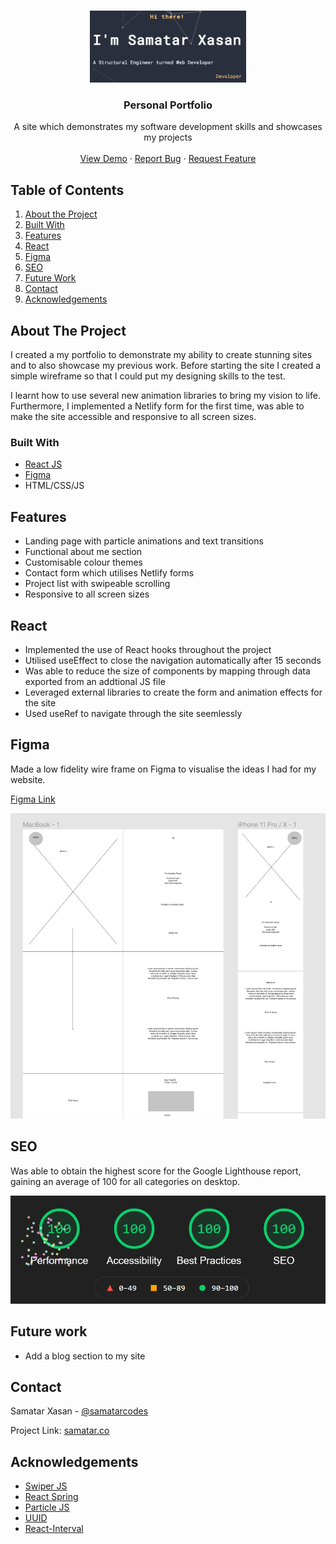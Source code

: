 <!-- PROJECT LOGO -->

<br />
<p align="center">
  <a href="https://github.com/samatarx/Personal-Portfolio">
    <img src='./public/Thumbnail.PNG' width='250px' >
  </a>

  <h3 align="center">Personal Portfolio</h3>

  <p align="center">
    A site which demonstrates my software development skills and showcases my projects
    <br />
    <br />
    <a href="https://top100cryptocurrencies.netlify.app/" target='#'>View Demo</a>
    ·
    <a href="https://github.com/Samatarx/Personal-Portfolio/issues">Report Bug</a>
    ·
    <a href="https://github.com/Samatarx/Personal-Portfolio/issues">Request Feature</a>
  </p>
</p>

<!-- TABLE OF CONTENTS -->

## Table of Contents

1. [About the Project](#about-the-project)
2. [Built With](#built-with)
3. [Features](#features)
4. [React](#react)
5. [Figma](#figma)
6. [SEO](#seo)
7. [Future Work](#future-work)
8. [Contact](#contact)
9. [Acknowledgements](#acknowledgements)

<!-- ABOUT THE PROJECT -->

## About The Project

I created a my portfolio to demonstrate my ability to create stunning sites and to also showcase my previous work. Before starting the site I created a simple wireframe so that I could put my designing skills to the test.

I learnt how to use several new animation libraries to bring my vision to life. Furthermore, I implemented a Netlify form for the first time, was able to make the site accessible and responsive to all screen sizes.

### Built With

- [React JS](https://reactjs.org/)
- [Figma](https://figma.com)
- HTML/CSS/JS

<!-- USAGE EXAMPLES -->

## Features

- Landing page with particle animations and text transitions
- Functional about me section
- Customisable colour themes
- Contact form which utilises Netlify forms
- Project list with swipeable scrolling
- Responsive to all screen sizes


<!-- ROADMAP -->

## React

- Implemented the use of React hooks throughout the project
- Utilised useEffect to close the navigation automatically after 15 seconds
- Was able to reduce the size of components by mapping through data exported from an addtional JS file 
- Leveraged external libraries to create the form and animation effects for the site
- Used useRef to navigate through the site seemlessly

<!-- Future Improvements -->
## Figma

Made a low fidelity wire frame on Figma to visualise the ideas I had for my website.

[Figma Link](https://www.figma.com/file/2xkXhjaSkSbtAKJHFeEyYb/Portfolio?node-id=0%3A1)

<p>
  <img src="./public/Wireframe.PNG">
</p>

## SEO

Was able to obtain the highest score for the Google Lighthouse report, gaining an average of 100 for all categories on desktop.

<p>
  <img src="./public/SEO.PNG">
</p>

## Future work

- Add a blog section to my site

<!-- CONTACT -->

## Contact

Samatar Xasan - [@samatarcodes](https://twitter.com/samatarcodes)

Project Link: [samatar.co](https://samatar.co)

<!-- ACKNOWLEDGEMENTS -->

## Acknowledgements

- [Swiper JS](https://swiperjs.com/)
- [React Spring](https://react-spring.io/)
- [Particle JS](https://github.com/VincentGarreau/particles.js/)
- [UUID](https://www.npmjs.com/package/uuid)
- [React-Interval](https://www.npmjs.com/package/react-interval)